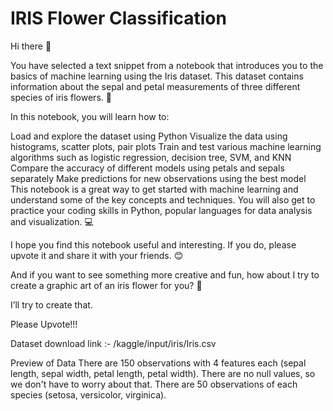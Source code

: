 # IRIS Flower Classification

Hi there 👋

You have selected a text snippet from a notebook that introduces you to the basics of machine learning using the Iris dataset. This dataset contains information about the sepal and petal measurements of three different species of iris flowers. 🌸

In this notebook, you will learn how to:

Load and explore the dataset using Python Visualize the data using histograms, scatter plots, pair plots Train and test various machine learning algorithms such as logistic regression, decision tree, SVM, and KNN Compare the accuracy of different models using petals and sepals separately Make predictions for new observations using the best model This notebook is a great way to get started with machine learning and understand some of the key concepts and techniques. You will also get to practice your coding skills in Python, popular languages for data analysis and visualization. 💻

I hope you find this notebook useful and interesting. If you do, please upvote it and share it with your friends. 😊

And if you want to see something more creative and fun, how about I try to create a graphic art of an iris flower for you? 🎨

I’ll try to create that.

Please Upvote!!!


Dataset download link :- /kaggle/input/iris/Iris.csv

Preview of Data
There are 150 observations with 4 features each (sepal length, sepal width, petal length, petal width).
There are no null values, so we don't have to worry about that.
There are 50 observations of each species (setosa, versicolor, virginica).

